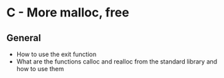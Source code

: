 # C - More malloc, free

## General
- How to use the exit function
- What are the functions calloc and realloc from the standard library and how to use them
